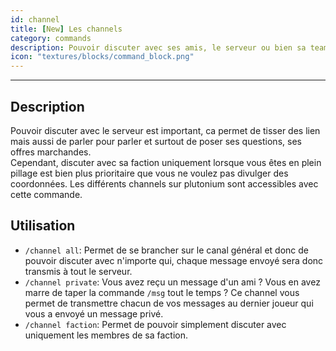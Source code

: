 ```yaml
---
id: channel
title: [New] Les channels
category: commands
description: Pouvoir discuter avec ses amis, le serveur ou bien sa team est essentiel !
icon: "textures/blocks/command_block.png"
---
```

___
## Description

Pouvoir discuter avec le serveur est important, ca permet de tisser des lien mais aussi de parler pour parler et surtout de poser ses questions, ses offres marchandes.   
Cependant, discuter avec sa faction uniquement lorsque vous êtes en plein pillage est bien plus prioritaire que vous ne voulez pas divulger des coordonnées. Les différents channels sur plutonium sont accessibles avec cette commande.

## Utilisation

* ``/channel all``: Permet de se brancher sur le canal général et donc de pouvoir discuter avec n'importe qui, chaque message envoyé sera donc transmis à tout le serveur.
* ``/channel private``: Vous avez reçu un message d'un ami ? Vous en avez marre de taper la commande ``/msg`` tout le temps ? Ce channel vous permet de transmettre chacun de vos messages au dernier joueur qui vous a envoyé un message privé.
* ``/channel faction``: Permet de pouvoir simplement discuter avec uniquement les membres de sa faction.
